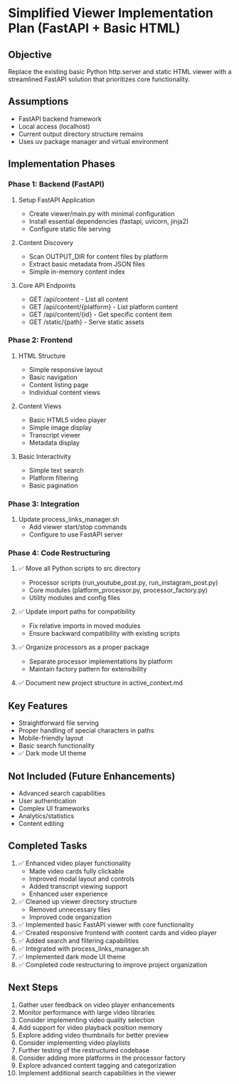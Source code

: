 # Simplified Viewer Implementation Plan (FastAPI + Basic HTML)

## Objective
Replace the existing basic Python http.server and static HTML viewer with a streamlined FastAPI solution that prioritizes core functionality.

## Assumptions
- FastAPI backend framework
- Local access (localhost)
- Current output directory structure remains
- Uses uv package manager and virtual environment

## Implementation Phases

### Phase 1: Backend (FastAPI)
1. Setup FastAPI Application
   - Create viewer/main.py with minimal configuration
   - Install essential dependencies (fastapi, uvicorn, jinja2)
   - Configure static file serving

2. Content Discovery
   - Scan OUTPUT_DIR for content files by platform
   - Extract basic metadata from JSON files
   - Simple in-memory content index

3. Core API Endpoints
   - GET /api/content - List all content
   - GET /api/content/{platform} - List platform content
   - GET /api/content/{id} - Get specific content item
   - GET /static/{path} - Serve static assets

### Phase 2: Frontend
1. HTML Structure
   - Simple responsive layout
   - Basic navigation
   - Content listing page
   - Individual content views

2. Content Views
   - Basic HTML5 video player
   - Simple image display
   - Transcript viewer
   - Metadata display

3. Basic Interactivity
   - Simple text search
   - Platform filtering
   - Basic pagination

### Phase 3: Integration
1. Update process_links_manager.sh
   - Add viewer start/stop commands
   - Configure to use FastAPI server

### Phase 4: Code Restructuring
1. ✅ Move all Python scripts to src directory
   - Processor scripts (run_youtube_post.py, run_instagram_post.py)
   - Core modules (platform_processor.py, processor_factory.py)
   - Utility modules and config files
   
2. ✅ Update import paths for compatibility
   - Fix relative imports in moved modules
   - Ensure backward compatibility with existing scripts

3. ✅ Organize processors as a proper package
   - Separate processor implementations by platform
   - Maintain factory pattern for extensibility

4. ✅ Document new project structure in active_context.md

## Key Features
- Straightforward file serving
- Proper handling of special characters in paths
- Mobile-friendly layout
- Basic search functionality
- ✅ Dark mode UI theme

## Not Included (Future Enhancements)
- Advanced search capabilities
- User authentication
- Complex UI frameworks
- Analytics/statistics
- Content editing

## Completed Tasks
1. ✅ Enhanced video player functionality
   - Made video cards fully clickable
   - Improved modal layout and controls
   - Added transcript viewing support
   - Enhanced user experience
2. ✅ Cleaned up viewer directory structure
   - Removed unnecessary files
   - Improved code organization
3. ✅ Implemented basic FastAPI viewer with core functionality
4. ✅ Created responsive frontend with content cards and video player
5. ✅ Added search and filtering capabilities
6. ✅ Integrated with process_links_manager.sh
7. ✅ Implemented dark mode UI theme
8. ✅ Completed code restructuring to improve project organization

## Next Steps
1. Gather user feedback on video player enhancements
2. Monitor performance with large video libraries
3. Consider implementing video quality selection
4. Add support for video playback position memory
5. Explore adding video thumbnails for better preview
6. Consider implementing video playlists
7. Further testing of the restructured codebase
8. Consider adding more platforms in the processor factory
9. Explore advanced content tagging and categorization
10. Implement additional search capabilities in the viewer


